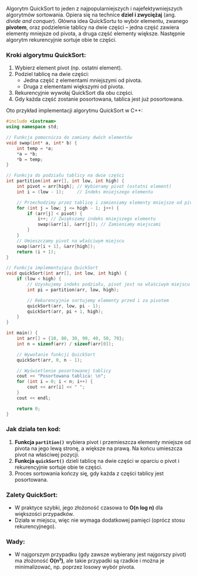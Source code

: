 Algorytm QuickSort to jeden z najpopularniejszych i najefektywniejszych algorytmów sortowania. Opiera się na technice **dziel i zwyciężaj** (ang. *divide and conquer*). Główna idea QuickSortu to wybór elementu, zwanego **pivotem**, oraz podzielenie tablicy na dwie części – jedna część zawiera elementy mniejsze od pivota, a druga część elementy większe. Następnie algorytm rekurencyjnie sortuje obie te części.

### Kroki algorytmu QuickSort:
1. Wybierz element pivot (np. ostatni element).
2. Podziel tablicę na dwie części: 
   - Jedna część z elementami mniejszymi od pivota.
   - Druga z elementami większymi od pivota.
3. Rekurencyjnie wywołaj QuickSort dla obu części.
4. Gdy każda część zostanie posortowana, tablica jest już posortowana.

Oto przykład implementacji algorytmu QuickSort w C++:

```cpp
#include <iostream>
using namespace std;

// Funkcja pomocnicza do zamiany dwóch elementów
void swap(int* a, int* b) {
    int temp = *a;
    *a = *b;
    *b = temp;
}

// Funkcja do podziału tablicy na dwie części
int partition(int arr[], int low, int high) {
    int pivot = arr[high]; // Wybieramy pivot (ostatni element)
    int i = (low - 1);     // Indeks mniejszego elementu

    // Przechodzimy przez tablicę i zamieniamy elementy mniejsze od pivota
    for (int j = low; j <= high - 1; j++) {
        if (arr[j] < pivot) {
            i++; // Zwiększamy indeks mniejszego elementu
            swap(&arr[i], &arr[j]); // Zamieniamy miejscami
        }
    }
    // Umieszczamy pivot na właściwym miejscu
    swap(&arr[i + 1], &arr[high]);
    return (i + 1);
}

// Funkcja implementująca QuickSort
void quickSort(int arr[], int low, int high) {
    if (low < high) {
        // Uzyskujemy indeks podziału, pivot jest na właściwym miejscu
        int pi = partition(arr, low, high);

        // Rekurencyjnie sortujemy elementy przed i za pivotem
        quickSort(arr, low, pi - 1);
        quickSort(arr, pi + 1, high);
    }
}

int main() {
    int arr[] = {10, 80, 30, 90, 40, 50, 70};
    int n = sizeof(arr) / sizeof(arr[0]);

    // Wywołanie funkcji QuickSort
    quickSort(arr, 0, n - 1);

    // Wyświetlenie posortowanej tablicy
    cout << "Posortowana tablica: \n";
    for (int i = 0; i < n; i++) {
        cout << arr[i] << " ";
    }
    cout << endl;

    return 0;
}
```

### Jak działa ten kod:
1. **Funkcja `partition()`** wybiera pivot i przemieszcza elementy mniejsze od pivota na jego lewą stronę, a większe na prawą. Na końcu umieszcza pivot na właściwej pozycji.
2. **Funkcja `quickSort()`** dzieli tablicę na dwie części w oparciu o pivot i rekurencyjnie sortuje obie te części.
3. Proces sortowania kończy się, gdy każda z części tablicy jest posortowana.

### Zalety QuickSort:
- W praktyce szybki, jego złożoność czasowa to **O(n log n)** dla większości przypadków.
- Działa w miejscu, więc nie wymaga dodatkowej pamięci (oprócz stosu rekurencyjnego).

### Wady:
- W najgorszym przypadku (gdy zawsze wybierany jest najgorszy pivot) ma złożoność **O(n²)**, ale takie przypadki są rzadkie i można je minimalizować, np. poprzez losowy wybór pivota.

